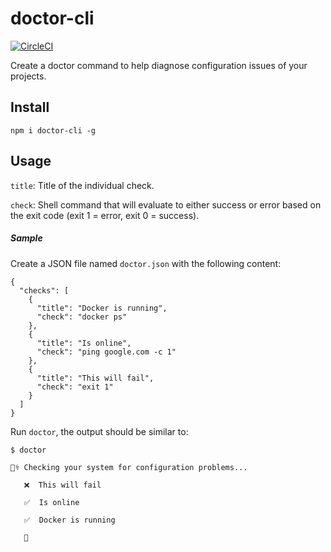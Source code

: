 # doctor-cli

[![CircleCI](https://circleci.com/gh/mauriciomelo/doctor-cli/tree/master.svg?style=svg)](https://circleci.com/gh/mauriciomelo/doctor-cli/tree/master)

Create a doctor command to help diagnose configuration issues of your projects.

## Install

```
npm i doctor-cli -g
```

## Usage

`title`: Title of the individual check.

`check`: Shell command that will evaluate to either success or error based on the exit code (exit 1 = error, exit 0 = success).

##### Sample

Create a JSON file named `doctor.json` with the following content:

```
{
  "checks": [
    {
      "title": "Docker is running",
      "check": "docker ps"
    },
    {
      "title": "Is online",
      "check": "ping google.com -c 1"
    },
    {
      "title": "This will fail",
      "check": "exit 1"
    }
  ]
}
```

Run `doctor`, the output should be similar to:

```
$ doctor

👩‍⚕️ Checking your system for configuration problems...

   ❌  This will fail

   ✅  Is online

   ✅  Docker is running

   🤒
```
